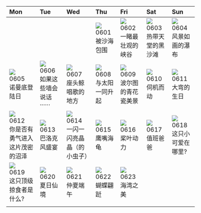| Mon                                                                                                                                                                                  | Tue                                                                                                                                                                             | Wed                                                                                                                                                                                     | Thu                                                                                                                                                                           | Fri                                                                                                                                                                             | Sat                                                                                                                                                                 | Sun                                                                                                                                                                                            |
|:-------------------------------------------------------------------------------------------------------------------------------------------------------------------------------------|:--------------------------------------------------------------------------------------------------------------------------------------------------------------------------------|:----------------------------------------------------------------------------------------------------------------------------------------------------------------------------------------|:------------------------------------------------------------------------------------------------------------------------------------------------------------------------------|:--------------------------------------------------------------------------------------------------------------------------------------------------------------------------------|:--------------------------------------------------------------------------------------------------------------------------------------------------------------------|:-----------------------------------------------------------------------------------------------------------------------------------------------------------------------------------------------|
|                                                                                                                                                                                      |                                                                                                                                                                                 |                                                                                                                                                                                         | [![](https://www.bing.com/th?id=OHR.GemsbokNamibia_ZH-CN0963988839_320x240.jpg)](https://www.bing.com/th?id=OHR.GemsbokNamibia_ZH-CN0963988839_UHD.jpg)<br>0601<br>被沙海包围      | [![](https://www.bing.com/th?id=OHR.SouthKaibabTrail_ZH-CN1186135534_320x240.jpg)](https://www.bing.com/th?id=OHR.SouthKaibabTrail_ZH-CN1186135534_UHD.jpg)<br>0602<br>一睹最壮观的峡谷 | [![](https://www.bing.com/th?id=OHR.MauiBeach_ZH-CN1435658101_320x240.jpg)](https://www.bing.com/th?id=OHR.MauiBeach_ZH-CN1435658101_UHD.jpg)<br>0603<br>热带天堂的黑沙滩   | [![](https://www.bing.com/th?id=OHR.WaterfallsSunwaptaValley_ZH-CN1804229850_320x240.jpg)](https://www.bing.com/th?id=OHR.WaterfallsSunwaptaValley_ZH-CN1804229850_UHD.jpg)<br>0604<br>风景如画的瀑布 |
| [![](https://www.bing.com/th?id=OHR.CliffsEtretat_ZH-CN9911283373_320x240.jpg)](https://www.bing.com/th?id=OHR.CliffsEtretat_ZH-CN9911283373_UHD.jpg)<br>0605<br>诺曼底登陆日              | [![](https://www.bing.com/th?id=OHR.ChacoCulture_ZH-CN2098865361_320x240.jpg)](https://www.bing.com/th?id=OHR.ChacoCulture_ZH-CN2098865361_UHD.jpg)<br>0606<br>如果这些墙会说话······   | [![](https://www.bing.com/th?id=OHR.PlayfulHumpback_ZH-CN2241016258_320x240.jpg)](https://www.bing.com/th?id=OHR.PlayfulHumpback_ZH-CN2241016258_UHD.jpg)<br>0607<br>座头鲸唱歌的地方           | [![](https://www.bing.com/th?id=OHR.BalloonsTurkey_ZH-CN2791109350_320x240.jpg)](https://www.bing.com/th?id=OHR.BalloonsTurkey_ZH-CN2791109350_UHD.jpg)<br>0608<br>与太阳一同升起    | [![](https://www.bing.com/th?id=OHR.PortugalDay_ZH-CN2939429166_320x240.jpg)](https://www.bing.com/th?id=OHR.PortugalDay_ZH-CN2939429166_UHD.jpg)<br>0609<br>波尔图的青花瓷美景          | [![](https://www.bing.com/th?id=OHR.GoliathHeron_ZH-CN2413747227_320x240.jpg)](https://www.bing.com/th?id=OHR.GoliathHeron_ZH-CN2413747227_UHD.jpg)<br>0610<br>伺机而动 | [![](https://www.bing.com/th?id=OHR.BigBendAnniv_ZH-CN3445097868_320x240.jpg)](https://www.bing.com/th?id=OHR.BigBendAnniv_ZH-CN3445097868_UHD.jpg)<br>0611<br>大弯的生日                           |
| [![](https://www.bing.com/th?id=OHR.OkefenokeeSwamp_ZH-CN3640203783_320x240.jpg)](https://www.bing.com/th?id=OHR.OkefenokeeSwamp_ZH-CN3640203783_UHD.jpg)<br>0612<br>你是否有勇气进入这片茂密的沼泽 | [![](https://www.bing.com/th?id=OHR.PassauSunsetJune_ZH-CN7563956674_320x240.jpg)](https://www.bing.com/th?id=OHR.PassauSunsetJune_ZH-CN7563956674_UHD.jpg)<br>0613<br>巴洛克风盛宴   | [![](https://www.bing.com/th?id=OHR.SmokyFireflies_ZH-CN3840923626_320x240.jpg)](https://www.bing.com/th?id=OHR.SmokyFireflies_ZH-CN3840923626_UHD.jpg)<br>0614<br>一闪一闪亮晶晶（的小虫子）        | [![](https://www.bing.com/th?id=OHR.HawksbillTurtle_ZH-CN0562063994_320x240.jpg)](https://www.bing.com/th?id=OHR.HawksbillTurtle_ZH-CN0562063994_UHD.jpg)<br>0615<br>鹰嘴海龟     | [![](https://www.bing.com/th?id=OHR.SurfSanDiego_ZH-CN1485510748_320x240.jpg)](https://www.bing.com/th?id=OHR.SurfSanDiego_ZH-CN1485510748_UHD.jpg)<br>0616<br>桨叶动力             | [![](https://www.bing.com/th?id=OHR.TernFather_ZH-CN1860589914_320x240.jpg)](https://www.bing.com/th?id=OHR.TernFather_ZH-CN1860589914_UHD.jpg)<br>0617<br>值班爸爸     | [![](https://www.bing.com/th?id=OHR.Fawn_ZH-CN2172152960_320x240.jpg)](https://www.bing.com/th?id=OHR.Fawn_ZH-CN2172152960_UHD.jpg)<br>0618<br>这只小可爱在哪里?                                       |
| [![](https://www.bing.com/th?id=OHR.EagleTree_ZH-CN7775102951_320x240.jpg)](https://www.bing.com/th?id=OHR.EagleTree_ZH-CN7775102951_UHD.jpg)<br>0619<br>这只顶级掠食者是什么?                 | [![](https://www.bing.com/th?id=OHR.SummerSolstice2023_ZH-CN5038619036_320x240.jpg)](https://www.bing.com/th?id=OHR.SummerSolstice2023_ZH-CN5038619036_UHD.jpg)<br>0620<br>夏日仙境 | [![](https://www.bing.com/th?id=OHR.DragonBoatFestival2023_ZH-CN5255671687_320x240.jpg)](https://www.bing.com/th?id=OHR.DragonBoatFestival2023_ZH-CN5255671687_UHD.jpg)<br>0621<br>仲夏端午 | [![](https://www.bing.com/th?id=OHR.PollinatorMonarch_ZH-CN5556988827_320x240.jpg)](https://www.bing.com/th?id=OHR.PollinatorMonarch_ZH-CN5556988827_UHD.jpg)<br>0622<br>蝴蝶翩跹 | [![](https://www.bing.com/th?id=OHR.NhaTrang_ZH-CN5834700560_320x240.jpg)](https://www.bing.com/th?id=OHR.NhaTrang_ZH-CN5834700560_UHD.jpg)<br>0623<br>海湾之美                     |                                                                                                                                                                     |                                                                                                                                                                                                |
|                                                                                                                                                                                      |                                                                                                                                                                                 |                                                                                                                                                                                         |                                                                                                                                                                               |                                                                                                                                                                                 |                                                                                                                                                                     |                                                                                                                                                                                                |
